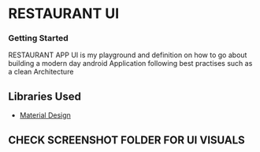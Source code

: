 # RESTAURANT UI

### Getting Started 

RESTAURANT APP UI is my playground and definition on how to go about building a modern day android Application following best practises such as a clean Architecture 

## Libraries Used

* [Material Design](https://material.io/develop/android/docs/getting-started/)


## CHECK SCREENSHOT FOLDER FOR UI VISUALS

